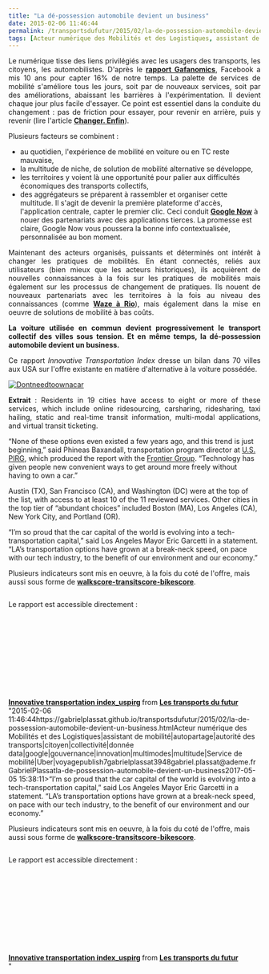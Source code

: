 ```yaml
---
title: "La dé-possession automobile devient un business"
date: 2015-02-06 11:46:44
permalink: /transportsdufutur/2015/02/la-de-possession-automobile-devient-un-business.html
tags: [Acteur numérique des Mobilités et des Logistiques, assistant de mobilité, autopartage, autorité des transports, citoyen, collectivité, donnée data, google, gouvernance, innovation, multimodes, multitude, Service de mobilité, Uber, voyage]
---
```


<p style="text-align: justify;">Le numérique tisse des liens privilégiés avec les usagers des transports, les citoyens, les automobilistes. D'après le <a href="http://www.fabernovel.com/fr/gafa/" target="_blank"><strong>rapport Gafanomics</strong></a>, Facebook a mis 10 ans pour capter 16% de notre temps. La palette de services de mobilité s'améliore tous les jours, soit par de nouveaux services, soit par des améliorations, abaissant les barrières à l'expérimentation. Il devient chaque jour plus facile d'essayer. Ce point est essentiel dans la conduite du changement : pas de friction pour essayer, pour revenir en arrière, puis y revenir (lire l'article <a href="https://gabrielplassat.github.io/transportsdufutur/2014/12/changer-de-mobilite.html" target="_blank"><strong>Changer. Enfin</strong></a>).</p> <p style="text-align: justify;">Plusieurs facteurs se combinent :</p> <ul> <li>au quotidien, l'expérience de mobilité en voiture ou en TC reste mauvaise,</li> <li>la multitude de niche, de solution de mobilité alternative se développe,</li> <li>les territoires y voient là une opportunité pour palier aux difficultés économiques des transports collectifs,</li> <li>des aggrégateurs se préparent à rassembler et organiser cette multitude. Il s'agit de devenir la première plateforme d'accès, l'application centrale, capter le premier clic. Ceci conduit <a href="http://www.nextinpact.com/news/92937-les-cartes-de-google-now-souvrent-aux-applications-tierces.htm" target="_blank"><strong>Google Now</strong></a> à nouer des partenariats avec des applications tierces. La promesse est claire, Google Now vous poussera la bonne info contextualisée, personnalisée au bon moment.</li> </ul> <p style="text-align: justify;">Maintenant des acteurs organisés, puissants et déterminés ont intérêt à changer les pratiques de mobilités. En étant connectés, reliés aux utilisateurs (bien mieux que les acteurs historiques), ils acquièrent de nouvelles connaissances à la fois sur les pratiques de mobilités mais également sur les processus de changement de pratiques. Ils nouent de nouveaux partenariats avec les territoires à la fois au niveau des connaissances (comme <a href="https://gabrielplassat.github.io/transportsdufutur/2014/07/si-tu-vas-a-rio-noublie-pas-waze-moovit-et-strava.html" target="_blank"><strong>Waze à Rio</strong></a>), mais également dans la mise en oeuvre de solutions de mobilité à bas coûts.</p> <p style="text-align: justify;"><strong>La voiture utilisée en commun devient progressivement le transport collectif des villes sous tension. Et en même temps, la dé-possession automobile devient un business.</strong></p> <p style="text-align: justify;">Ce rapport <em>Innovative Transportation Index</em> dresse un bilan dans 70 villes aux USA sur l'offre existante en matière d'alternative à la voiture possédée.</p> <p style="text-align: justify;"><a class="asset-img-link" href="https://gabrielplassat.github.io/transportsdufutur/wp-content/uploads/sites/6/old/6a0120a66d2ad4970b01b8d0d126c6970c-pi.png"><img rel="lightbox[]" alt="Dontneedtoownacar" class="asset  asset-image at-xid-6a0120a66d2ad4970b01b8d0d126c6970c img-responsive" src="/wp-content/uploads/sites/6/old/6a0120a66d2ad4970b01b8d0d126c6970c-320wi.png" style="display: block; margin-left: auto; margin-right: auto;" title="Dontneedtoownacar" /></a></p>   <!--more-->  <p style="text-align: justify;"><strong>Extrait</strong> : Residents in 19 cities have access to eight or more of these services, which include online ridesourcing, carsharing, ridesharing, taxi hailing, static and real-time transit information, multi-modal applications, and virtual transit ticketing.</p> <p style=""text-align: justify>“None of these options even existed a few years ago, and this trend is just beginning,” said Phineas Baxandall, transportation program director at <a href=""http://www.uspirg.org/"" target=""_blank"" title=""Link to US PIRG"">U.S. PIRG</a>, which produced the report with the <a href=""http://www.frontiergroup.org/"" target=""_blank"" title=""Link to Frontier Group"">Frontier Group</a>. “Technology has given people new convenient ways to get around more freely without having to own a car.”</p> <p style=""text-align: justify>Austin (TX), San Francisco (CA), and Washington (DC) were at the top of the list, with access to at least 10 of the 11 reviewed services. Other cities in the top tier of “abundant choices” included Boston (MA), Los Angeles (CA), New York City, and Portland (OR).</p> <p style=""text-align: justify>“I’m so proud that the car capital of the world is evolving into a tech-transportation capital,” said Los Angeles Mayor Eric Garcetti in a statement. “LA’s transportation options have grown at a break-neck speed, on pace with our tech industry, to the benefit of our environment and our economy.”</p> <p style=""text-align: justify>Plusieurs indicateurs sont mis en oeuvre, à la fois du coté de l'offre, mais aussi sous forme de <a href="https://gabrielplassat.github.io/transportsdufutur/2011/09/walkscore-appartment-revolutionne-la-recherche-dun-bien-immobilier-par-les-donnees-de-transports.html"" target=""_blank""><strong>walkscore-transitscore-bikescore</strong></a>.</p> <p style=""text-align: justify><a class=""asset-img-link"" href="https://gabrielplassat.github.io/transportsdufutur/wp-content/uploads/sites/6/old/6a0120a66d2ad4970b01b8d0d1196a970c-pi.png""><img rel=""lightbox[]"" alt=""Walkscore"" class=""asset  asset-image at-xid-6a0120a66d2ad4970b01b8d0d1196a970c img-responsive"" src=""/wp-content/uploads/sites/6/old/6a0120a66d2ad4970b01b8d0d1196a970c-500wi.png"" style=""display: block margin-left: auto margin-right: auto title=""Walkscore"" /></a></p> <p style=""text-align: justify>Le rapport est accessible directement :</p> <p><iframe allowfullscreen="""" frameborder=""0"" height=""510"" marginheight=""0"" marginwidth=""0"" scrolling=""no"" src=""//www.slideshare.net/slideshow/embed_code/44342348"" style=""border: 1px solid #CCC border-width: 1px margin-bottom: 5px max-width: 100% width=""477""> </iframe></p> <div style=""margin-bottom: 5px><strong> <a href="https://gabrielplassat.github.io/transportsdufutur//fr.slideshare.net/transportsdufutur/innovative-transportation-indexuspirg"" target=""_blank"" title=""Innovative transportation index_uspirg"">Innovative transportation index_uspirg</a> </strong> from <strong><a href="https://gabrielplassat.github.io/transportsdufutur//www.slideshare.net/transportsdufutur"" target=""_blank"">Les transports du futur</a></strong></div>"2015-02-06 11:46:44https://gabrielplassat.github.io/transportsdufutur/2015/02/la-de-possession-automobile-devient-un-business.htmlActeur numérique des Mobilités et des Logistiques|assistant de mobilité|autopartage|autorité des transports|citoyen|collectivité|donnée data|google|gouvernance|innovation|multimodes|multitude|Service de mobilité|Uber|voyagepublish7gabrielplassat3948gabriel.plassat@ademe.frGabrielPlassatla-de-possession-automobile-devient-un-business2017-05-05 15:38:11>“I’m so proud that the car capital of the world is evolving into a tech-transportation capital,” said Los Angeles Mayor Eric Garcetti in a statement. “LA’s transportation options have grown at a break-neck speed, on pace with our tech industry, to the benefit of our environment and our economy.”</p> <p style=""text-align: justify>Plusieurs indicateurs sont mis en oeuvre, à la fois du coté de l'offre, mais aussi sous forme de <a href="https://gabrielplassat.github.io/transportsdufutur/2011/09/walkscore-appartment-revolutionne-la-recherche-dun-bien-immobilier-par-les-donnees-de-transports.html"" target=""_blank""><strong>walkscore-transitscore-bikescore</strong></a>.</p> <p style=""text-align: justify><a class=""asset-img-link"" href="https://gabrielplassat.github.io/transportsdufutur/wp-content/uploads/sites/6/old/6a0120a66d2ad4970b01b8d0d1196a970c-pi.png""><img rel=""lightbox[]"" alt=""Walkscore"" class=""asset  asset-image at-xid-6a0120a66d2ad4970b01b8d0d1196a970c img-responsive"" src=""/wp-content/uploads/sites/6/old/6a0120a66d2ad4970b01b8d0d1196a970c-500wi.png"" style=""display: blocktitle=""Walkscore"" /></a></p> <p style=""text-align: justify>Le rapport est accessible directement :</p> <p><iframe allowfullscreen="""" frameborder=""0"" height=""510"" marginheight=""0"" marginwidth=""0"" scrolling=""no"" src=""//www.slideshare.net/slideshow/embed_code/44342348"" style=""border: 1px solid #CCCwidth=""477""> </iframe></p> <div style=""margin-bottom: 5px><strong> <a href="https://gabrielplassat.github.io/transportsdufutur//fr.slideshare.net/transportsdufutur/innovative-transportation-indexuspirg"" target=""_blank"" title=""Innovative transportation index_uspirg"">Innovative transportation index_uspirg</a> </strong> from <strong><a href="https://gabrielplassat.github.io/transportsdufutur//www.slideshare.net/transportsdufutur"" target=""_blank"">Les transports du futur</a></strong></div>"
